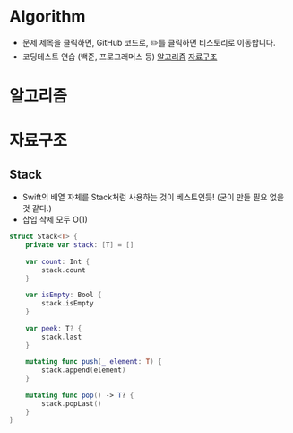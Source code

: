 # Algorithm

- 문제 제목을 클릭하면, GitHub 코드로, ✏️를 클릭하면 티스토리로 이동합니다.
- 코딩테스트 연습 (백준, 프로그래머스 등)
[알고리즘](#알고리즘)
[자료구조](#자료구조)

# 알고리즘

# 자료구조
## Stack
- Swift의 배열 자체를 Stack처럼 사용하는 것이 베스트인듯! (굳이 만들 필요 없을 것 같다.)
- 삽입 삭제 모두 O(1)

``` swift
struct Stack<T> {
    private var stack: [T] = []
    
    var count: Int {
        stack.count
    }
    
    var isEmpty: Bool {
        stack.isEmpty
    }
    
    var peek: T? {
        stack.last
    }
    
    mutating func push(_ element: T) {
        stack.append(element)
    }
    
    mutating func pop() -> T? {
        stack.popLast()
    }
}
```

